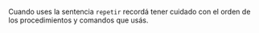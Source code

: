 Cuando uses la sentencia `repetir` recordá tener cuidado con el orden de los procedimientos y comandos que usás. 